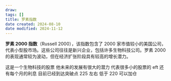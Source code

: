 ```yaml
---
draw:
tags: []
title: 罗素指数
date created: 2024-08-10
date modified: 2024-11-12
---
```

**罗素 2000 指数**（Russell 2000），该指数包含了 2000 家市值较小的美国公司，代表小型股市场。这些公司往往是新兴企业，包括许多生物科技公司。罗素 2000 的表现通常较为波动，但在经济扩张阶段具有较高的增长潜力。

这是一个生物科技的股票 他未来的发展有很大的潜力 代表很多小的股票的 eft 还有每个月的利息 目前已经到达突破点 225 左右 低于 220 可以加仓
